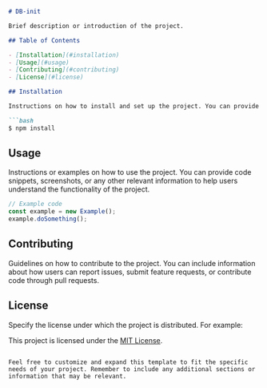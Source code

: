 
```markdown
# DB-init

Brief description or introduction of the project.

## Table of Contents

- [Installation](#installation)
- [Usage](#usage)
- [Contributing](#contributing)
- [License](#license)

## Installation

Instructions on how to install and set up the project. You can provide step-by-step instructions or point to any necessary documentation.

```bash
$ npm install
```

## Usage

Instructions or examples on how to use the project. You can provide code snippets, screenshots, or any other relevant information to help users understand the functionality of the project.

```javascript
// Example code
const example = new Example();
example.doSomething();
```

## Contributing

Guidelines on how to contribute to the project. You can include information about how users can report issues, submit feature requests, or contribute code through pull requests.

## License

Specify the license under which the project is distributed. For example:

This project is licensed under the [MIT License](LICENSE.md).

```

Feel free to customize and expand this template to fit the specific needs of your project. Remember to include any additional sections or information that may be relevant.